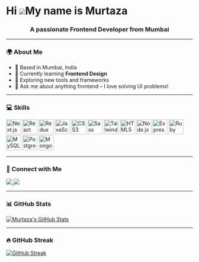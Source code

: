Hi ![](https://user-images.githubusercontent.com/18350557/176309783-0785949b-9127-417c-8b55-ab5a4333674e.gif)My name is Murtaza
===============================================================================================================================

<h3 align="center">A passionate Frontend Developer from Mumbai</h3>

---

### 🌍 About Me
- 🌆 Based in Mumbai, India  
- 🎨 Currently learning **Frontend Design**  
- 🔭 Exploring new tools and frameworks  
- 💬 Ask me about anything frontend – I love solving UI problems!

---

### 💻 Skills

<p align="left">
  <img src="https://cdn.jsdelivr.net/gh/devicons/devicon/icons/nextjs/nextjs-original.svg" height="40" width="40" alt="Next.js" />
  <img src="https://cdn.jsdelivr.net/gh/devicons/devicon/icons/react/react-original.svg" height="40" width="40" alt="React" />
  <img src="https://cdn.jsdelivr.net/gh/devicons/devicon/icons/redux/redux-original.svg" height="40" width="40" alt="Redux" />
  <img src="https://cdn.jsdelivr.net/gh/devicons/devicon/icons/javascript/javascript-original.svg" height="40" width="40" alt="JavaScript" />
  <img src="https://cdn.jsdelivr.net/gh/devicons/devicon/icons/css3/css3-original.svg" height="40" width="40" alt="CSS3" />
  <img src="https://cdn.jsdelivr.net/gh/devicons/devicon/icons/sass/sass-original.svg" height="40" width="40" alt="Sass" />
  <img src="https://cdn.jsdelivr.net/gh/devicons/devicon/icons/tailwindcss/tailwindcss-plain.svg" height="40" width="40" alt="TailwindCSS" />
  <img src="https://cdn.jsdelivr.net/gh/devicons/devicon/icons/html5/html5-original.svg" height="40" width="40" alt="HTML5" />
  <img src="https://cdn.jsdelivr.net/gh/devicons/devicon/icons/nodejs/nodejs-original.svg" height="40" width="40" alt="Node.js" />
  <img src="https://cdn.jsdelivr.net/gh/devicons/devicon/icons/express/express-original.svg" height="40" width="40" alt="Express.js" />
  <img src="https://cdn.jsdelivr.net/gh/devicons/devicon/icons/ruby/ruby-original.svg" height="40" width="40" alt="Ruby" />
  <img src="https://cdn.jsdelivr.net/gh/devicons/devicon/icons/mysql/mysql-original.svg" height="40" width="40" alt="MySQL" />
  <img src="https://cdn.jsdelivr.net/gh/devicons/devicon/icons/postgresql/postgresql-original.svg" height="40" width="40" alt="PostgreSQL" />
  <img src="https://cdn.jsdelivr.net/gh/devicons/devicon/icons/mongodb/mongodb-original.svg" height="40" width="40" alt="MongoDB" />
</p>

---

### 🔗 Connect with Me

<p align="left">
  <a href="https://linkedin.com/in/your-linkedin-id" target="_blank">
    <img src="https://img.shields.io/badge/LinkedIn-0A66C2?logo=linkedin&logoColor=white&style=for-the-badge" />
  </a>
  <a href="https://murtaza-portfolio-2209.vercel.app/" target="_blank">
    <img src="https://img.shields.io/badge/Portfolio-0A66C2?logo=google-chrome&logoColor=white&style=for-the-badge" />
  </a>
</p>

---

### 📊 GitHub Stats

[![Murtaza's GitHub Stats](https://github-readme-stats.vercel.app/api?username=murtazshaikh&show_icons=true&theme=github_dark)](https://github.com/murtazshaikh)

---

### 🔥 GitHub Streak

[![GitHub Streak](https://streak-stats.demolab.com?user=murtazshaikh&theme=dark&hide_border=false)](https://git.io/streak-stats)

